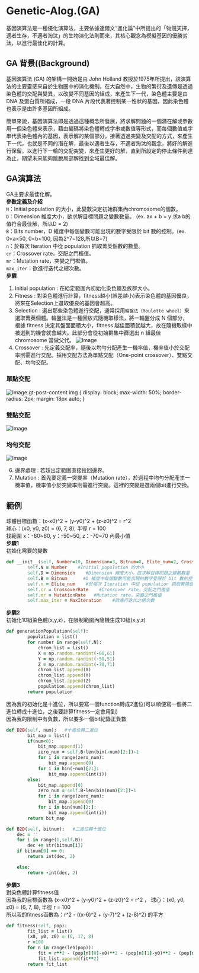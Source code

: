 # Genetic-Alog.(GA)
基因演算法是一種優化演算法，主要依據達爾文“進化論”中所提出的「物競天擇，適者生存，不適者淘汰」的生物演化法則而來，其核心觀念為模擬基因的優勝劣汰，以進行最佳化的計算。  
## GA 背景((Background)
基因演算法 (GA) 的架構一開始是由 John Holland 教授於1975年所提出，該演算法的主要靈感來自於生物圈中的演化機制，在大自然中，生物的繁衍及遺傳是透過染色體的交配與變異，以改變不同基因的組成，來產生下一代，染色體主要是由 DNA 及蛋白質所組成，一段 DNA 片段代表著控制某一性狀的基因，因此染色體也表示是由許多基因所組成。

簡單來說，基因演算法即是透過這種概念所發展，將求解問題的一個潛在解或參數用一個染色體來表示，藉由編碼將染色體轉成字串或數值等形式，而每個數值或字串代表染色體內的基因，表示解的某個部分，接著透過突變及交配的方式，來產生下一代，也就是不同的潛在解，最後以適者生存，不適者淘汰的觀念，將好的解進行保留，以進行下一輪的交配突變，來產生更好的解，直到所設定的停止條件到達為止，期望未來能夠跳脫局部解找到全域最佳解。

## GA演算法
GA主要求最佳化解。  
**參數定義及介紹**   
`N`：Initial population 的大小，此變數決定初始群集內chromosome的個數。  
`D`：Dimension 維度大小，欲求解目標問題之變數數量。 (ex. ax + b = y 求a b的值符合最佳解，所以D = 2)  
`B`：Bits number，D 維度中每個變數可能出現的數字受限於 bit 數的控制。(ex. 0<a<50, 0<b<100, 因為2^7=128,所以B=7)  
`n`：於每次 Iteration 中從 population 抓取菁英個數的數量。  
`cr`：Crossover rate，交配之門檻值。  
`mr`：Mutation rate，突變之門檻值。  
`max_iter`：欲進行迭代之總次數。  
**步驟**  
1. Initial population : 在給定範圍內初始化染色體及族群大小。
2. Fitness : 對染色體進行計算，fitness越小(誤差越小)表示染色體的基因優良，將來在Selection上選取優良的基因會越高。
3. Selection : 選出那些染色體進行交配，通常採用`輪盤法（Roulette wheel）`來選取菁英個體。輪盤法是一種回放式隨機取樣法，將一輪盤分成 N 個部分，根據 fitness 決定其盤面面積大小，fitness 越佳面積就越大，故在隨機取樣中被選到的機會就會越大。此部分會從初始群集中篩選出 n 組最佳 chromosome 當做父代。
![Image](https://github.com/Adalyne/Genetic-Alog./blob/312d4f908b6bc644be7211cfb595a6cf3a4a2ebd/Image/%E8%BC%AA%E7%9B%A4%E6%B3%95.png)  
4. Crossover : 先定義交配率，隨後以均勻分配產生一機率值，機率值小於交配率則需進行交配。採用交配方法為單點交配（One-point crossover）、雙點交配、均勻交配。
### 單點交配  
![Image](https://github.com/Adalyne/Genetic-Alog./blob/242dab2529fcd3bee041f4ff1589b26a6c2b4a36/Image/%E5%96%AE%E9%BB%9E%E4%BA%A4%E9%85%8D.png).gt-post-content img {
    display: block;
    max-width: 50%;
    border-radius: 2px;
    margin: 18px auto;
}    
### 雙點交配  
![Image](https://github.com/Adalyne/Genetic-Alog./blob/c55821212283a2a1ea25c3b21e6a91865ed3f6be/Image/%E9%9B%99%E9%BB%9E%E4%BA%A4%E9%85%8D.png)  
### 均勻交配  
![Image](https://github.com/Adalyne/Genetic-Alog./blob/5acf3806f071bfd6c87ae7cf43ac9276ab26aacc/Image/%E5%9D%87%E5%8B%BB%E4%BA%A4%E9%85%8D.png)  

6. 邊界處理 : 若超出定範圍直接拉回邊界。
7. Mutation : 首先要定義一突變率（Mutation rate），於過程中均勻分配產生一機率值，機率值小於突變率則需進行突變。這裡的突變是選兩個bit進行交換。

## 範例
球體目標函數：(x-x0)^2 + (y-y0)^2 + (z-z0)^2 = r^2   
球心：(x0, y0, z0) = (6, 7, 8), 半徑 r = 100  
找範圍 x：-60~60, y：-50~50, z：-70~70 內最小值  
**步驟1**  
初始化需要的變數    
```ruby
def __init__(self, Number=10, Dimension=3, Bitnum=8, Elite_num=2, CrossoverRate=0.9, MutationRate=0.1, MaxIteration= 10000):
        self.N = Number    #Initial population 的大小
        self.D = Dimension    #Dimension 維度大小，欲求解目標問題之變數數量
        self.B = Bitnum      #D 維度中每個變數可能出現的數字受限於 bit 數的控制
        self.n = Elite_num    #於每次 Iteration 中從 population 抓取菁英個數的數量
        self.cr = CrossoverRate    #Crossover rate，交配之門檻值
        self.mr = MutationRate   #Mutation rate，突變之門檻值
        self.max_iter = MaxIteration    #欲進行迭代之總次數
```
**步驟2**  
初始化10組染色體(x,y,z)，在限制範圍內隨機生成10組(x,y,z)
```ruby
def generationPopulation(self):
        population = list()
        for number in range(self.N):
            chrom_list = list()
            X = np.random.randint(-60,61)
            Y = np.random.randint(-50,51)
            Z = np.random.randint(-70,71)
            chrom_list.append(X)
            chrom_list.append(Y)
            chrom_list.append(Z)
            population.append(chrom_list)
        return population
```
因為我的初始化是十進位，所以要寫一個function轉成2進位(可以順便寫一個將二進位轉成十進位，之後要計算fitness一定會用到)  
因為我的限制中有負數，所以要多一個bit紀錄正負數   
```ruby
def D2B(self, num):   #十進位轉二進位
        bit_map = list()
        if(num<0):
            bit_map.append(1)
            zero_num = self.B-len(bin(-num)[2:])-1
            for i in range(zero_num):
                bit_map.append(0)
            for i in bin(-num)[2:]:
                bit_map.append(int(i))
        else:
            bit_map.append(0)
            zero_num = self.B-len(bin(num)[2:])-1
            for i in range(zero_num):
                bit_map.append(0)
            for i in bin(num)[2:]:
                bit_map.append(int(i))
        return bit_map

def B2D(self, bitnum):   #二進位轉十進位
    dec = ''
    for i in range(1,self.B):
        dec += str(bitnum[i])
    if bitnum[0] == 0:
        return int(dec, 2)

    else:
        return -int(dec, 2)
```
**步驟3**  
對染色體計算fitness值  
因為我的目標函數為 (x-x0)^2 + (y-y0)^2 + (z-z0)^2 = r^2   ， 球心：(x0, y0, z0) = (6, 7, 8), 半徑 r = 100   
所以我的fitness函數為：r^2 - ((x-6)^2 + (y-7)^2 + (z-8)^2) 的平方  
```ruby
def fitness(self, pop):
        fit_list = list()
        (x0, y0, z0) = (6, 17, 8)
        r =100
        for n in range(len(pop)):
            fit = r**2 - (pop[n][0]-x0)**2 - (pop[n][1]-y0)**2 - (pop[n][2]-z0)**2
            fit_list.append(fit**2)
        return fit_list
```
